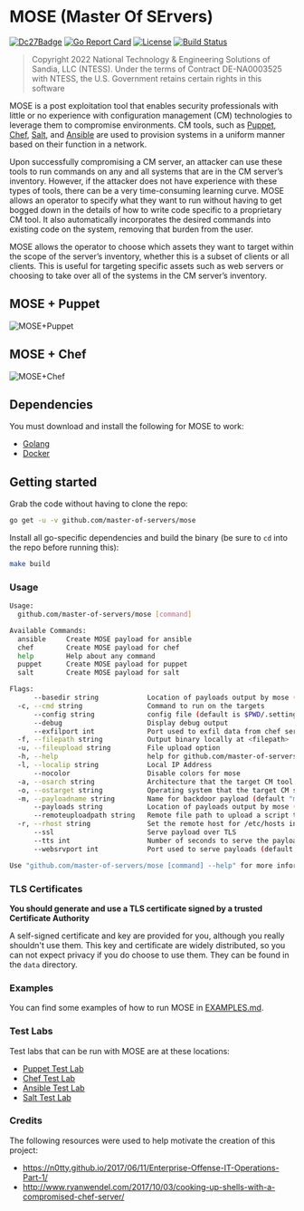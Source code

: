 # MOSE (Master Of SErvers)

[![Dc27Badge](https://img.shields.io/badge/DEF%20CON-27-green)](https://defcon.org/html/defcon-27/dc-27-speakers.html#Grace)
[![Go Report Card](https://goreportcard.com/badge/github.com/master-of-servers/mose)](https://goreportcard.com/report/github.com/master-of-servers/mose)
[![License](http://img.shields.io/:license-mit-blue.svg)](https://github.com/master-of-servers/mose/blob/master/LICENSE)
[![Build Status](https://dev.azure.com/jaysonegrace/MOSE/_apis/build/status/master-of-servers.MOSE?branchName=master)](https://dev.azure.com/jaysonegrace/MOSE/_build/latest?definitionId=5&branchName=master)

> Copyright 2022 National Technology & Engineering Solutions of Sandia, LLC (NTESS).
> Under the terms of Contract DE-NA0003525 with NTESS,
> the U.S. Government retains certain rights in this software

MOSE is a post exploitation tool that enables security professionals with little or no experience with configuration management (CM) technologies to leverage them to compromise environments. CM tools, such as [Puppet](https://puppet.com/), [Chef](https://www.chef.io/), [Salt](https://www.saltstack.com/), and [Ansible](https://www.ansible.com/) are used to provision systems in a uniform manner based on their function in a network.

Upon successfully compromising a CM server, an attacker can use these tools to run commands on any and all systems that are in the CM server’s inventory. However, if the attacker does not have experience with these types of tools, there can be a very time-consuming learning curve. MOSE allows an operator to specify what they want to run without having to get bogged down in the details of how to write code specific to a proprietary CM tool. It also automatically incorporates the desired commands into existing code on the system, removing that burden from the user.

MOSE allows the operator to choose which assets they want to target within the scope of the server’s inventory, whether this is a subset of clients or all clients. This is useful for targeting specific assets such as web servers or choosing to take over all of the systems in the CM server’s inventory.

## MOSE + Puppet

![MOSE+Puppet](docs/images/mose_and_puppet.gif)

## MOSE + Chef

![MOSE+Chef](docs/images/mose_and_chef.gif)

## Dependencies

You must download and install the following for MOSE to work:

- [Golang](https://golang.org/)
- [Docker](https://docs.docker.com/install/)

## Getting started

Grab the code without having to clone the repo:

```bash
go get -u -v github.com/master-of-servers/mose
```

Install all go-specific dependencies and build the binary (be sure to `cd` into the repo before running this):

```bash
make build
```

### Usage

```bash
Usage:
  github.com/master-of-servers/mose [command]

Available Commands:
  ansible     Create MOSE payload for ansible
  chef        Create MOSE payload for chef
  help        Help about any command
  puppet      Create MOSE payload for puppet
  salt        Create MOSE payload for salt

Flags:
      --basedir string            Location of payloads output by mose (default "/Users/l/programs/go/src/github.com/master-of-servers/mose")
  -c, --cmd string                Command to run on the targets
      --config string             config file (default is $PWD/.settings.yaml)
      --debug                     Display debug output
      --exfilport int             Port used to exfil data from chef server (default 9090, 443 with SSL) (default 9090)
  -f, --filepath string           Output binary locally at <filepath>
  -u, --fileupload string         File upload option
  -h, --help                      help for github.com/master-of-servers/mose
  -l, --localip string            Local IP Address
      --nocolor                   Disable colors for mose
  -a, --osarch string             Architecture that the target CM tool is running on
  -o, --ostarget string           Operating system that the target CM server is on (default "linux")
  -m, --payloadname string        Name for backdoor payload (default "my_cmd")
      --payloads string           Location of payloads output by mose (default "/Users/l/programs/go/src/github.com/master-of-servers/mose/payloads")
      --remoteuploadpath string   Remote file path to upload a script to (used in conjunction with -fu) (default "/root/.definitelynotevil")
  -r, --rhost string              Set the remote host for /etc/hosts in the chef workstation container (format is hostname:ip)
      --ssl                       Serve payload over TLS
      --tts int                   Number of seconds to serve the payload (default 60)
      --websrvport int            Port used to serve payloads (default 8090, 443 with SSL) (default 8090)

Use "github.com/master-of-servers/mose [command] --help" for more information about a command.
```

### TLS Certificates

**You should generate and use a TLS certificate
signed by a trusted Certificate Authority**

A self-signed certificate and key are provided for you, although you really shouldn't use them. This key and certificate are widely distributed, so you can not expect privacy if you do choose to use them. They can be found in the `data` directory.

### Examples

You can find some examples of how to run MOSE in [EXAMPLES.md](EXAMPLES.md).

### Test Labs

Test labs that can be run with MOSE are at these locations:

- [Puppet Test Lab](https://github.com/master-of-servers/puppet-test-lab)
- [Chef Test Lab](https://github.com/master-of-servers/chef-test-lab)
- [Ansible Test Lab](https://github.com/master-of-servers/ansible-test-lab)
- [Salt Test Lab](https://github.com/master-of-servers/salt-test-lab)

### Credits

The following resources were used to help motivate the creation of this project:

- <https://n0tty.github.io/2017/06/11/Enterprise-Offense-IT-Operations-Part-1/>
- <http://www.ryanwendel.com/2017/10/03/cooking-up-shells-with-a-compromised-chef-server/>
